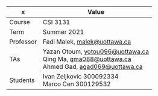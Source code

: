 |x|Value|
|---|---|
|Course|CSI 3131|
|Term|Summer 2021|
|Professor|Fadi Malek, malek@uottawa.ca|
|TAs|Yazan Otoum, yotou096@uottawa.ca<br>Qing Ma, qma088@uottawa.ca<br>Ahmed Gad, agad069@uottawa.ca|
|Students|Ivan Zeljkovic 300092334<br>Marco Cen 300129532 |